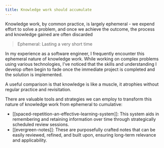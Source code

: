 ```yaml
---
title: Knowledge work should accumulate
---
```

Knowledge work, by common practice, is largely ephemeral - we expend effort to solve a problem, and once we achieve the outcome, the process and knowledge gained are often discarded

> Ephemeral: Lasting a very short time

In my experience as a software engineer, I frequently encounter this ephemeral nature of knowledge work. While working on complex problems using various technologies, I've noticed that the skills and understanding I develop often begin to fade once the immediate project is completed and the solution is implemented.

A useful comparison is that knowledge is like a muscle, it atrophies without regular practice and revisitation.

There are valuable tools and strategies we can employ to transform this nature of knowledge work from ephemeral to cumulative:
- [[spaced-repetition-an-effective-learning-system]]: This system aids in remembering and retaining information over time through strategically scheduled review sessions.
- [[evergreen-notes]]: These are purposefully crafted notes that can be easily reviewed, refined, and built upon, ensuring long-term relevance and applicability.